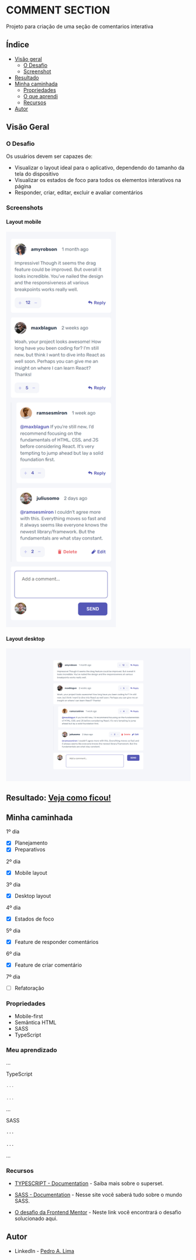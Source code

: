 # COMMENT SECTION

Projeto para criação de uma seção de comentarios interativa

## Índice

- [Visão geral](#visao-geral)
  - [O Desafio](#o-desafio)
  - [Screenshot](#screenshot)
- [Resultado](#resultado)
- [Minha caminhada](#minha-caminhada)
  - [Propriedades](#propriedades)
  - [O que aprendi](#o-que-aprendi)
  - [Recursos](#recursos)
- [Autor](#autor)

## Visão Geral

### O Desafio

Os usuários devem ser capazes de:

- Visualizar o layout ideal para o aplicativo, dependendo do tamanho da tela do dispositivo
- Visualizar os estados de foco para todos os elementos interativos na página
- Responder, criar, editar, excluir e avaliar comentários

### Screenshots

<html>
  <h4>Layout mobile</h4>
  <img src="./assets/image/mobile.png" width="300px">

  <h4>Layout desktop </h4>
  <img src="./assets/image/desktop.png" width="920px">

</html>

## Resultado: [Veja como ficou!](???????????)

## Minha caminhada

1º dia

- [x] Planejamento
- [x] Preparativos

2º dia

- [x] Mobile layout

3º dia

- [x] Desktop layout

4º dia

- [x] Estados de foco

5º dia

- [x] Feature de responder comentários

6º dia

- [x] Feature de criar comentário

7º dia

- [ ] Refatoração

### Propriedades

- Mobile-first
- Semântica HTML
- SASS
- TypeScript

### Meu aprendizado

...

TypeScript

```ts
...

...
```

...

SASS

```scss
...

...
```

...

### Recursos

- [TYPESCRIPT - Documentation](https://www.typescriptlang.org/docs/) - Saiba mais sobre o superset.

- [SASS - Documentation](https://sass-lang.com/documentation/) - Nesse site você saberá tudo sobre o mundo SASS.

- [O desafio da Frontend Mentor](https://www.frontendmentor.io/challenges/interactive-comments-section-iG1RugEG9) - Neste link você encontrará o desafio solucionado aqui.

## Autor

- LinkedIn - [Pedro A. Lima](https://www.linkedin.com/in/pedroalima6/)

